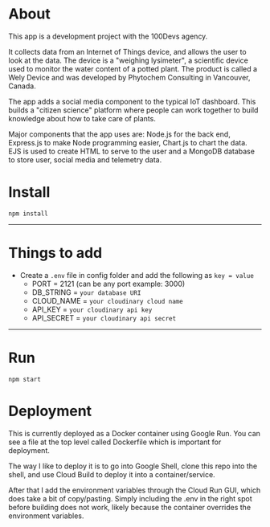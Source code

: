 # About

This app is a development project with the 100Devs agency.

It collects data from an Internet of Things device, and allows the user to look at the data. The device is a "weighing lysimeter", a scientific device used to monitor the water content of a potted plant. The product is called a Wely Device and was developed by Phytochem Consulting in Vancouver, Canada.

The app adds a social media component to the typical IoT dashboard. This builds a "citizen science" platform where people can work together to build knowledge about how to take care of plants. 

Major components that the app uses are: Node.js for the back end, Express.js to make Node programming easier, Chart.js to chart the data. EJS is used to create HTML to serve to the user and a MongoDB database to store user, social media and telemetry data. 


# Install

`npm install`

---

# Things to add

- Create a `.env` file in config folder and add the following as `key = value`
  - PORT = 2121 (can be any port example: 3000)
  - DB_STRING = `your database URI`
  - CLOUD_NAME = `your cloudinary cloud name`
  - API_KEY = `your cloudinary api key`
  - API_SECRET = `your cloudinary api secret`

---

# Run

`npm start`

# Deployment

This is currently deployed as a Docker container using Google Run. You can see a file at the top level called Dockerfile which is important for deployment. 

The way I like to deploy it is to go into Google Shell, clone this repo into the shell, and use Cloud Build to deploy it into a container/service. 

After that I add the environment variables through the Cloud Run GUI, which does take a bit of copy/pasting. Simply including the .env in the right spot before building does not work, likely because the container overrides the environment variables.
